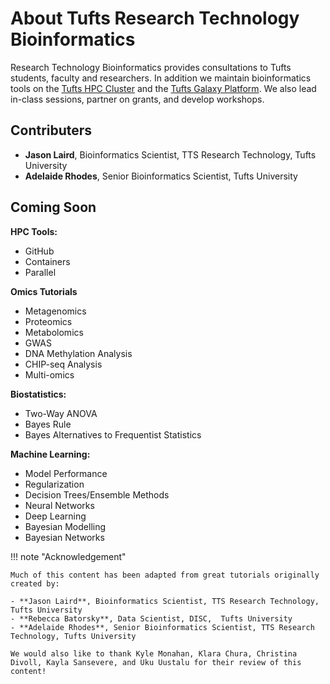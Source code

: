# About Tufts Research Technology Bioinformatics

Research Technology Bioinformatics provides consultations to Tufts students, faculty and researchers. 
In addition we maintain bioinformatics tools on the [Tufts HPC Cluster](https://it.tufts.edu/high-performance-computing) and the [Tufts Galaxy Platform](https://galaxy.pax.tufts.edu). 
We also lead in-class sessions, partner on grants, and develop workshops.

## Contributers

- **Jason Laird**, Bioinformatics Scientist, TTS Research Technology, Tufts University
- **Adelaide Rhodes**, Senior Bioinformatics Scientist,  Tufts University

## Coming Soon

**HPC Tools:**

- GitHub
- Containers
- Parallel

**Omics Tutorials**

- Metagenomics
- Proteomics
- Metabolomics
- GWAS
- DNA Methylation Analysis
- CHIP-seq Analysis
- Multi-omics

**Biostatistics:**

- Two-Way ANOVA
- Bayes Rule
- Bayes Alternatives to Frequentist Statistics

**Machine Learning:**

- Model Performance
- Regularization
- Decision Trees/Ensemble Methods
- Neural Networks
- Deep Learning
- Bayesian Modelling
- Bayesian Networks

!!! note "Acknowledgement"

    Much of this content has been adapted from great tutorials originally created by:
    
    - **Jason Laird**, Bioinformatics Scientist, TTS Research Technology, Tufts University
    - **Rebecca Batorsky**, Data Scientist, DISC,  Tufts University
    - **Adelaide Rhodes**, Senior Bioinformatics Scientist, TTS Research Technology, Tufts University
        
    We would also like to thank Kyle Monahan, Klara Chura, Christina Divoll, Kayla Sansevere, and Uku Uustalu for their review of this content!

